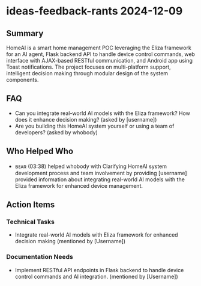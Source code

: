 # ideas-feedback-rants 2024-12-09

## Summary
HomeAI is a smart home management POC leveraging the Eliza framework for an AI agent, Flask backend API to handle device control commands, web interface with AJAX-based RESTful communication, and Android app using Toast notifications. The project focuses on multi-platform support, intelligent decision making through modular design of the system components.

## FAQ
- Can you integrate real-world AI models with the Eliza framework? How does it enhance decision making? (asked by [username])
- Are you building this HomeAI system yourself or using a team of developers? (asked by whobody)

## Who Helped Who
- ʙᴇᴀʀ (03:38) helped whobody with Clarifying HomeAI system development process and team involvement by providing [username] provided information about integrating real-world AI models with the Eliza framework for enhanced device management.

## Action Items

### Technical Tasks
- Integrate real-world AI models with Eliza framework for enhanced decision making (mentioned by [Username])

### Documentation Needs
- Implement RESTful API endpoints in Flask backend to handle device control commands and AI integration. (mentioned by [Username])